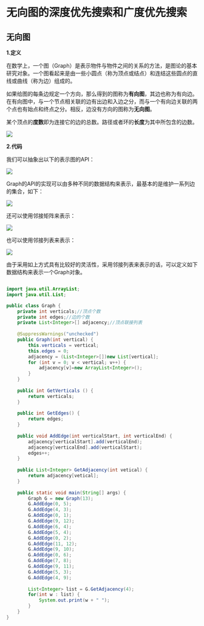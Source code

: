 # 无向图的深度优先搜索和广度优先搜索 #
## 无向图 ##
**1.定义**

在数学上，一个图（Graph）是表示物件与物件之间的关系的方法，是图论的基本研究对象。一个图看起来是由一些小圆点（称为顶点或结点）和连结这些圆点的直线或曲线（称为边）组成的。

如果给图的每条边规定一个方向，那么得到的图称为**有向图**，其边也称为有向边。在有向图中，与一个节点相关联的边有出边和入边之分，而与一个有向边关联的两个点也有始点和终点之分。相反，边没有方向的图称为**无向图**。

某个顶点的**度数**即为连接它的边的总数。路径或者环的**长度**为其中所包含的边数。

![](http://i.imgur.com/Po37HMl.jpg)

**2.代码**

我们可以抽象出以下的表示图的API：

![](http://i.imgur.com/N2zLQjc.jpg)

Graph的API的实现可以由多种不同的数据结构来表示，最基本的是维护一系列边的集合，如下：

![](http://i.imgur.com/SknSCSo.jpg)

还可以使用邻接矩阵来表示：

![](http://i.imgur.com/ep8Vq1K.jpg)

也可以使用邻接列表来表示：

![](http://i.imgur.com/hxP1Tul.jpg)

由于采用如上方式具有比较好的灵活性，采用邻接列表来表示的话，可以定义如下数据结构来表示一个Graph对象。

```Java

import java.util.ArrayList;
import java.util.List;

public class Graph {
 	private int verticals;//顶点个数
    private int edges;//边的个数
    private List<Integer>[] adjacency;//顶点联接列表
 
    @SuppressWarnings("unchecked")
	public Graph(int vertical) {
        this.verticals = vertical;
        this.edges = 0;
        adjacency = (List<Integer>[])new List[vertical]; 
        for (int v = 0; v < vertical; v++) {
            adjacency[v]=new ArrayList<Integer>();
        }
    }
 
    public int GetVerticals () {
        return verticals;
    }
 
    public int GetEdges() {
        return edges;
    }
 
    public void AddEdge(int verticalStart, int verticalEnd) {
        adjacency[verticalStart].add(verticalEnd);
        adjacency[verticalEnd].add(verticalStart);
        edges++;
    }
 
    public List<Integer> GetAdjacency(int vetical) {
        return adjacency[vetical];
    }
    
    public static void main(String[] args) {
    	Graph G = new Graph(13);
    	G.AddEdge(0, 5);
    	G.AddEdge(4, 3);
    	G.AddEdge(0, 1);
    	G.AddEdge(9, 12);
    	G.AddEdge(6, 4);
    	G.AddEdge(5, 4);
    	G.AddEdge(0, 2);
    	G.AddEdge(11, 12);
    	G.AddEdge(9, 10);
    	G.AddEdge(0, 6);
    	G.AddEdge(7, 8);
    	G.AddEdge(9, 11);
    	G.AddEdge(5, 3);
    	G.AddEdge(4, 9);
    	
    	List<Integer> list = G.GetAdjacency(4);
    	for(int w : list) {
    		System.out.print(w + " ");
    	}
    }
}
```
